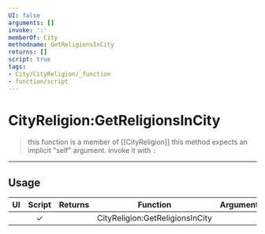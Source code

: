 ```yaml
---
UI: false
arguments: []
invoke: ':'
memberOf: City
methodname: GetReligionsInCity
returns: []
script: true
tags:
- City/CityReligion/_function
- function/script
---
```

# CityReligion:GetReligionsInCity
> this function is a member of [[CityReligion]]
> this method expects an implicit "self" argument. invoke it with `:`
-----
## Usage
|  UI | Script | Returns | Function | Arguments |
|:---:|:------:|-------:|:--------:|:---------|
| |✓||CityReligion:GetReligionsInCity||
